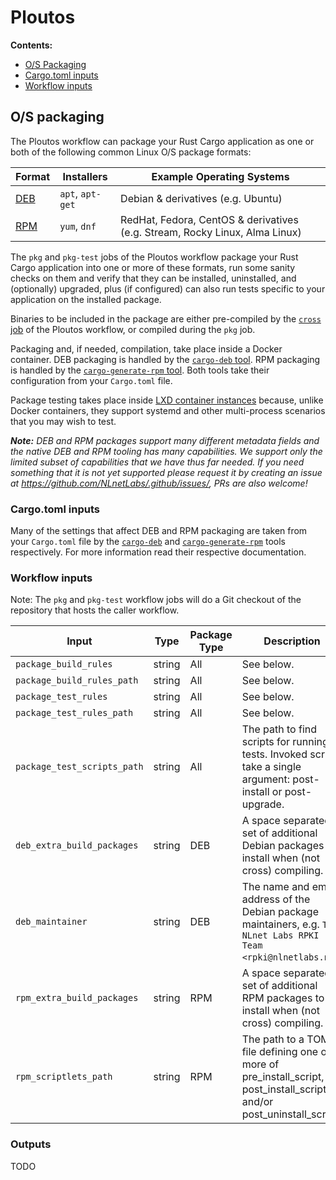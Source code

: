 # Ploutos

**Contents:**
- [O/S Packaging](#os-packaging)
- [Cargo.toml inputs](#cargotoml-inputs)
- [Workflow inputs](#workflow-inputs)

## O/S packaging

The Ploutos workflow can package your Rust Cargo application as one or both of the following common Linux O/S package formats:

| Format | Installers | Example Operating Systems |
|---|---|---|
| [DEB](https://en.wikipedia.org/wiki/Deb_(file_format)) | `apt`, `apt-get` | Debian & derivatives (e.g. Ubuntu) |
| [RPM](https://en.wikipedia.org/wiki/Rpm_(file_format)) | `yum`, `dnf` | RedHat, Fedora, CentOS & derivatives (e.g. Stream, Rocky Linux, Alma Linux) |

The `pkg` and `pkg-test` jobs of the Ploutos workflow package your Rust Cargo application into one or more of these formats, run some sanity checks on them and verify that they can be installed, uninstalled, and (optionally) upgraded, plus (if configured) can also run tests specific to your application on the installed package.

Binaries to be included in the package are either pre-compiled by the [`cross` job](./cross_compiling.md) of the Ploutos workflow, or compiled during the `pkg` job.

Packaging and, if needed, compilation, take place inside a Docker container. DEB packaging is handled by the [`cargo-deb` tool](https://crates.io/crates/cargo-deb). RPM packaging is handled by the [`cargo-generate-rpm` tool](https://github.com/cat-in-136/cargo-generate-rpm). Both tools take their configuration from your `Cargo.toml` file.

Package testing takes place inside [LXD container instances](https://linuxcontainers.org/lxd/docs/master/explanation/instances/) because, unlike Docker containers, they support systemd and other multi-process scenarios that you may wish to test.

_**Note:** DEB and RPM packages support many different metadata fields and the native DEB and RPM tooling has many capabilities. We support only the limited subset of capabilities that we have thus far needed. If you need something that it is not yet supported please request it by creating an issue at https://github.com/NLnetLabs/.github/issues/, PRs are also welcome!_

### Cargo.toml inputs

Many of the settings that affect DEB and RPM packaging are taken from your `Cargo.toml` file by the [`cargo-deb`](https://github.com/kornelski/cargo-deb) and [`cargo-generate-rpm`](https://github.com/cat-in-136/cargo-generate-rpm) tools respectively. For more information read their respective documentation.

### Workflow inputs

Note: The `pkg` and `pkg-test` workflow jobs will do a Git checkout of the repository that hosts the caller workflow.

| Input | Type | Package Type | Description |
|---|---|---|---|
| `package_build_rules` | string | All | See below. |
| `package_build_rules_path` | string | All | See below. |
| `package_test_rules` | string | All | See below. |
| `package_test_rules_path` | string | All | See below. |
| `package_test_scripts_path` | string | All | The path to find scripts for running tests. Invoked scripts take a single argument: post-install or post-upgrade. |
| `deb_extra_build_packages` | string | DEB | A space separated set of additional Debian packages to install when (not cross) compiling. |
| `deb_maintainer` | string | DEB | The name and email address of the Debian package maintainers, e.g. `The NLnet Labs RPKI Team <rpki@nlnetlabs.nl>`. |
| `rpm_extra_build_packages` | string | RPM | A space separated set of additional RPM packages to install when (not cross) compiling. |
| `rpm_scriptlets_path` | string | RPM | The path to a TOML file defining one or more of pre_install_script, post_install_script and/or post_uninstall_script. |

### Outputs

TODO
